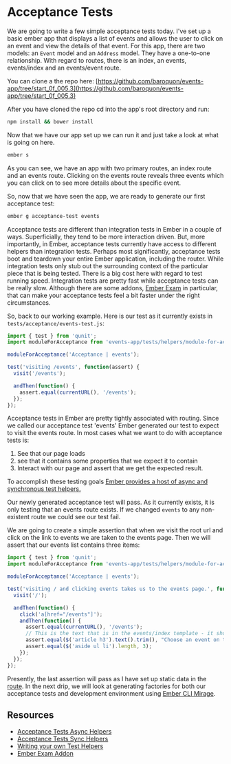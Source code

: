 # Acceptance Tests

We are going to write a few simple acceptance tests today. I've set up a basic ember app that displays a list of events and allows the user to click on an event and view the details of that event. For this app, there are two models: an `Event` model and an `Address` model. They have a one-to-one relationship. With regard to routes, there is an index, an events, events/index and an events/event route.

You can clone a the repo here: [https://github.com/baroquon/events-app/tree/start_0f_005.3](https://github.com/baroquon/events-app/tree/start_0f_005.3)

After you have cloned the repo cd into the app's root directory and run:

```sh
npm install && bower install
```

Now that we have our app set up we can run it and just take a look at what is going on here.

```sh
ember s
```

As you can see, we have an app with two primary routes, an index route and an events route. Clicking on the events route reveals three events which you can click on to see more details about the specific event.

So, now that we have seen the app, we are ready to generate our first acceptance test:

```sh
ember g acceptance-test events
```
Acceptance tests are different than integration tests in Ember in a couple of ways. Superficially, they tend to be more interaction driven. But, more importantly, in Ember, acceptance tests currently have access to different helpers than integration tests. Perhaps most significantly, acceptance tests boot and teardown your entire Ember application, including the router. While integration tests only stub out the surrounding context of the particular piece that is being tested. There is a big cost here with regard to test running speed. Integration tests are pretty fast while acceptance tests can be really slow. Although there are some addons, [Ember Exam](https://github.com/trentmwillis/ember-exam) in particular, that can make your acceptance tests feel a bit faster under the right circumstances.

So, back to our working example. Here is our test as it currently exists in `tests/acceptance/events-test.js`:

```JavaScript
import { test } from 'qunit';
import moduleForAcceptance from 'events-app/tests/helpers/module-for-acceptance';

moduleForAcceptance('Acceptance | events');

test('visiting /events', function(assert) {
  visit('/events');

  andThen(function() {
    assert.equal(currentURL(), '/events');
  });
});
```

Acceptance tests in Ember are pretty tightly associated with routing. Since we called our acceptance test 'events' Ember generated our test to expect to visit the events route. In most cases what we want to do with acceptance tests is:

  1. See that our page loads
  2. see that it contains some properties that we expect it to contain
  3. Interact with our page and assert that we get the expected result.

To accomplish these testing goals [Ember provides a host of async and synchronous test helpers.](https://guides.emberjs.com/v2.6.0/testing/acceptance/#toc_test-helpers)

Our newly generated acceptance test will pass. As it currently exists, it is only testing that an events route exists. If we changed `events` to any non-existent route we could see our test fail.

We are going to create a simple assertion that when we visit the root url and click on the link to events we are taken to the events page. Then we will assert that our events list contains three items:

```JavaScript
import { test } from 'qunit';
import moduleForAcceptance from 'events-app/tests/helpers/module-for-acceptance';

moduleForAcceptance('Acceptance | events');

test('visiting / and clicking events takes us to the events page.', function(assert) {
  visit('/');

  andThen(function() {
    click('a[href="/events"]');
    andThen(function() {
      assert.equal(currentURL(), '/events');
      // This is the text that is in the events/index template - it should display if we have not selected an event
      assert.equal($('article h3').text().trim(), "Choose an event on the left to see details");
      assert.equal($('aside ul li').length, 3);
    });
  });
});
```

Presently, the last assertion will pass as I have set up static data in the [route](https://github.com/baroquon/events-app/blob/master/app/routes/events.js). In the next drip, we will look at generating factories for both our acceptance tests and development environment using [Ember CLI Mirage](http://www.ember-cli-mirage.com/).

## Resources

* [Acceptance Tests Async Helpers](https://guides.emberjs.com/v2.6.0/testing/acceptance/#toc_asynchronous-helpers)
* [Acceptance Tests Sync Helpers](https://guides.emberjs.com/v2.6.0/testing/acceptance/#toc_synchronous-helpers)
* [Writing your own Test Helpers](https://guides.emberjs.com/v2.6.0/testing/acceptance/#toc_custom-test-helpers)
* [Ember Exam Addon](https://github.com/trentmwillis/ember-exam)
